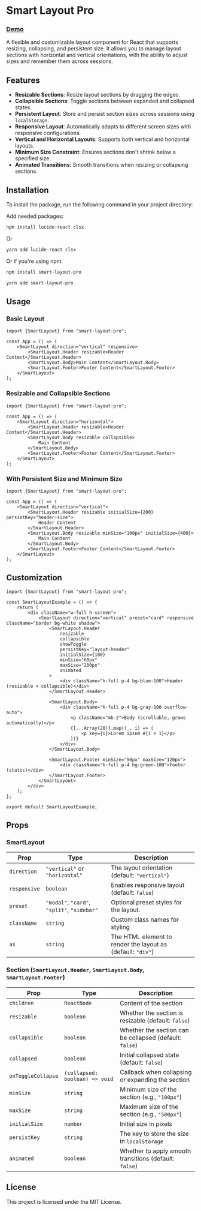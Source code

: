 # Smart Layout Pro

### [Demo](https://www.google.com/)

A flexible and customizable layout component for React that supports resizing, collapsing, and persistent size. It allows you to manage layout sections with horizontal and vertical orientations, with the ability to adjust sizes and remember them across sessions.

## Features

- **Resizable Sections**: Resize layout sections by dragging the edges.
- **Collapsible Sections**: Toggle sections between expanded and collapsed states.
- **Persistent Layout**: Store and persist section sizes across sessions using `localStorage`.
- **Responsive Layout**: Automatically adapts to different screen sizes with responsive configurations.
- **Vertical and Horizontal Layouts**: Supports both vertical and horizontal layouts.
- **Minimum Size Constraint**: Ensures sections don't shrink below a specified size.
- **Animated Transitions**: Smooth transitions when resizing or collapsing sections.

## Installation

To install the package, run the following command in your project directory:

Add needed packages:

```bash
npm install lucide-react clsx

```

Or

```bash
yarn add lucide-react clsx

```

Or if you're using npm:

```bash
npm install smart-layout-pro
```

```bash
yarn add smart-layout-pro
```

## Usage

### Basic Layout

```tsx
import {SmartLayout} from "smart-layout-pro";

const App = () => (
	<SmartLayout direction="vertical" responsive>
		<SmartLayout.Header resizable>Header Content</SmartLayout.Header>
		<SmartLayout.Body>Main Content</SmartLayout.Body>
		<SmartLayout.Footer>Footer Content</SmartLayout.Footer>
	</SmartLayout>
);
```

### Resizable and Collapsible Sections

```tsx
import {SmartLayout} from "smart-layout-pro";

const App = () => (
	<SmartLayout direction="horizontal">
		<SmartLayout.Header resizable>Header Content</SmartLayout.Header>
		<SmartLayout.Body resizable collapsible>
			Main Content
		</SmartLayout.Body>
		<SmartLayout.Footer>Footer Content</SmartLayout.Footer>
	</SmartLayout>
);
```

### With Persistent Size and Minimum Size

```tsx
import {SmartLayout} from "smart-layout-pro";

const App = () => (
	<SmartLayout direction="vertical">
		<SmartLayout.Header resizable initialSize={200} persistKey="header-size">
			Header Content
		</SmartLayout.Header>
		<SmartLayout.Body resizable minSize="100px" initialSize={400}>
			Main Content
		</SmartLayout.Body>
		<SmartLayout.Footer>Footer Content</SmartLayout.Footer>
	</SmartLayout>
);
```

## Customization

```tsx
import {SmartLayout} from "smart-layout-pro";

const SmartLayoutExample = () => {
	return (
		<div className="w-full h-screen">
			<SmartLayout direction="vertical" preset="card" responsive className="border bg-white shadow">
				<SmartLayout.Header
					resizable
					collapsible
					showToggle
					persistKey="layout-header"
					initialSize={100}
					minSize="60px"
					maxSize="200px"
					animated
				>
					<div className="h-full p-4 bg-blue-100">Header (resizable + collapsible)</div>
				</SmartLayout.Header>

				<SmartLayout.Body>
					<div className="h-full p-4 bg-gray-100 overflow-auto">
						<p className="mb-2">Body (scrollable, grows automatically)</p>
						{[...Array(20)].map((_, i) => (
							<p key={i}>Lorem ipsum #{i + 1}</p>
						))}
					</div>
				</SmartLayout.Body>

				<SmartLayout.Footer minSize="50px" maxSize="120px">
					<div className="h-full p-4 bg-green-100">Footer (static)</div>
				</SmartLayout.Footer>
			</SmartLayout>
		</div>
	);
};

export default SmartLayoutExample;
```

## Props

### SmartLayout

| Prop         | Type                                        | Description                                                 |
| ------------ | ------------------------------------------- | ----------------------------------------------------------- |
| `direction`  | `"vertical"` or `"horizontal"`              | The layout orientation (default: `"vertical"`)              |
| `responsive` | `boolean`                                   | Enables responsive layout (default: `false`)                |
| `preset`     | `"modal"`, `"card"`, `"split"`, `"sidebar"` | Optional preset styles for the layout.                      |
| `className`  | `string`                                    | Custom class names for styling                              |
| `as`         | `string`                                    | The HTML element to render the layout as (default: `"div"`) |

### Section (`SmartLayout.Header`, `SmartLayout.Body`, `SmartLayout.Footer`)

| Prop               | Type                           | Description                                             |
| ------------------ | ------------------------------ | ------------------------------------------------------- |
| `children`         | `ReactNode`                    | Content of the section                                  |
| `resizable`        | `boolean`                      | Whether the section is resizable (default: `false`)     |
| `collapsible`      | `boolean`                      | Whether the section can be collapsed (default: `false`) |
| `collapsed`        | `boolean`                      | Initial collapsed state (default: `false`)              |
| `onToggleCollapse` | `(collapsed: boolean) => void` | Callback when collapsing or expanding the section       |
| `minSize`          | `string`                       | Minimum size of the section (e.g., `"100px"`)           |
| `maxSize`          | `string`                       | Maximum size of the section (e.g., `"500px"`)           |
| `initialSize`      | `number`                       | Initial size in pixels                                  |
| `persistKey`       | `string`                       | The key to store the size in `localStorage`             |
| `animated`         | `boolean`                      | Whether to apply smooth transitions (default: `false`)  |

## License

This project is licensed under the MIT License.
